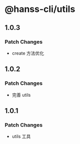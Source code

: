 # @hanss-cli/utils

## 1.0.3

### Patch Changes

- create 方法优化

## 1.0.2

### Patch Changes

- 完善 utils

## 1.0.1

### Patch Changes

- utils 工具
